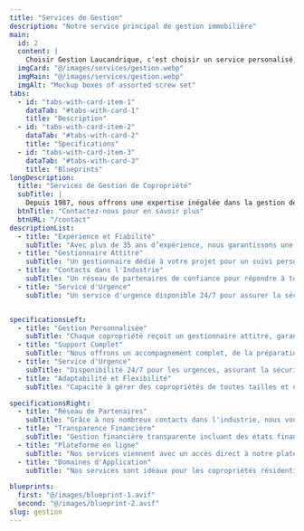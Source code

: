 ```yaml
---
title: "Services de Gestion"
description: "Notre service principal de gestion immobilière" 
main:
  id: 2
  content: |
    Choisir Gestion Laucandrique, c'est choisir un service personalisé, professionel qui saura vous garantir un accompagnement complet dans la gestion de votre investissement au prix le plus compétitif en montérégie.
  imgCard: "@/images/services/gestion.webp"
  imgMain: "@/images/services/gestion.webp"
  imgAlt: "Mockup boxes of assorted screw set"
tabs:
  - id: "tabs-with-card-item-1"
    dataTab: "#tabs-with-card-1"
    title: "Description"
  - id: "tabs-with-card-item-2"
    dataTab: "#tabs-with-card-2"
    title: "Specifications"
  - id: "tabs-with-card-item-3"
    dataTab: "#tabs-with-card-3"
    title: "Blueprints"
longDescription:
  title: "Services de Gestion de Copropriété"
  subTitle: |
    Depuis 1987, nous offrons une expertise inégalée dans la gestion de copropriétés. Chaque client bénéficie d’un gestionnaire attitré, dédié à leur projet, garantissant un suivi personnalisé et une gestion efficace. Grâce à nos nombreux contacts dans l'industrie, nous assurons un réseau de partenaires fiables pour tous vos besoins. Nous offrons également un service d'urgence disponible 24/7, et un accompagnement complet pour soutenir les conseils d'administration dans leurs décisions, assurant ainsi une gestion sans tracas et en toute confiance.
  btnTitle: "Contactez-nous pour en savoir plus"
  btnURL: "/contact"
descriptionList:
  - title: "Expérience et Fiabilité"
    subTitle: "Avec plus de 35 ans d’expérience, nous garantissons une gestion experte et fiable, adaptée à vos besoins spécifiques."
  - title: "Gestionnaire Attitré"
    subTitle: "Un gestionnaire dédié à votre projet pour un suivi personnalisé et une gestion optimale de votre copropriété. Nous soutenons les conseils d'administration dans leurs décisions, offrant des conseils d'experts et une gestion transparente."
  - title: "Contacts dans l'Industrie"
    subTitle: "Un réseau de partenaires de confiance pour répondre à tous vos besoins, des réparations aux améliorations."
  - title: "Service d'Urgence"
    subTitle: "Un service d'urgence disponible 24/7 pour assurer la sécurité et le bien-être de votre copropriété en toute situation."


specificationsLeft:
  - title: "Gestion Personnalisée"
    subTitle: "Chaque copropriété reçoit un gestionnaire attitré, garantissant un suivi personnalisé et une connaissance approfondie de votre projet."
  - title: "Support Complet"
    subTitle: "Nous offrons un accompagnement complet, de la préparation des budgets à la gestion quotidienne, en passant par les conseils stratégiques pour les décisions importantes."
  - title: "Service d'Urgence"
    subTitle: "Disponibilité 24/7 pour les urgences, assurant la sécurité et le confort de votre copropriété en toute circonstance."
  - title: "Adaptabilité et Flexibilité"
    subTitle: "Capacité à gérer des copropriétés de toutes tailles et complexités, en s'adaptant aux besoins spécifiques de chaque syndicat."

specificationsRight:
  - title: "Réseau de Partenaires"
    subTitle: "Grâce à nos nombreux contacts dans l'industrie, nous vous mettons en relation avec des fournisseurs et des services fiables et de qualité."
  - title: "Transparence Financière"
    subTitle: "Gestion financière transparente incluant des états financiers détaillés, la conciliation bancaire, et la création de budgets précis. Tout cela, consultable en temps réel en tout temps."
  - title: "Plateforme en ligne"
    subTitle: "Nos services viennent avec un accès direct à notre plateforme condo web qui vous permets de communiquer avec les résidents, consulter les états financiers ou consulter les documents du syndicat"
  - title: "Domaines d'Application"
    subTitle: "Nos services sont idéaux pour les copropriétés résidentielles, commerciales et industrielles, offrant des solutions sur mesure pour chaque type de propriété."

blueprints:
  first: "@/images/blueprint-1.avif"
  second: "@/images/blueprint-2.avif"
slug: gestion
---
```

